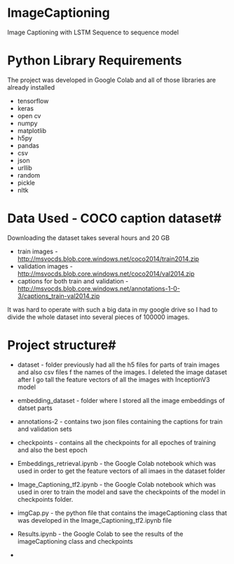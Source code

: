 # ImageCaptioning
Image Captioning with LSTM Sequence to sequence model


# Python Library Requirements #
The project was developed in Google Colab and all of those libraries are already installed
* tensorflow
* keras
* open cv
* numpy
* matplotlib
* h5py
* pandas
* csv
* json
* urllib
* random
* pickle
* nltk

# Data Used - COCO caption dataset#
Downloading the dataset takes several hours and 20 GB
* train images - http://msvocds.blob.core.windows.net/coco2014/train2014.zip
* validation images - http://msvocds.blob.core.windows.net/coco2014/val2014.zip
* captions for both train and validation - http://msvocds.blob.core.windows.net/annotations-1-0-3/captions_train-val2014.zip

It was hard to operate with such a big data in my google drive so 
I had to divide the whole dataset into several pieces of 100000 images. 


# Project structure#

* dataset - folder previously had all the h5 files for parts of train images and also csv files f the names of the images. 
I deleted the image dataset after I go tall the feature vectors of all the images with InceptionV3 model

* embedding_dataset - folder where I stored all the image embeddings of datset parts

* annotations-2 - contains two json files containing the captions for train and validation sets

* checkpoints - contains all the checkpoints for all epoches of training and also the best epoch

* Embeddings_retrieval.ipynb - the Google Colab notebook which was used in order to 
get the feature vectors of all imaes in the dataset folder

* Image_Captioning_tf2.ipynb - the Google Colab notebook which was used in orer to train the model 
and save the checkpoints of the model in checkpoints folder.

* imgCap.py - the python file that contains the imageCaptioning class that was developed in the 
Image_Captioning_tf2.ipynb file

* Results.ipynb - the Google Colab to see the results of the imageCaptioning class and checkpoints

* 

